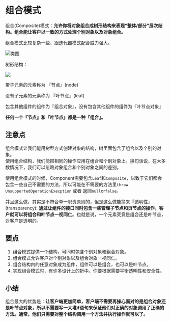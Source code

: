 # 组合模式

组合(Composite)模式：**允许你将对象组合成树形结构来表现“整体/部分”层次结构。组合能让客户以一致的方式处理个别对象以及对象组合。**  

组合模式比较复杂一些，跟迭代器模式配合威力强大。

![类图](http://ww1.sinaimg.cn/large/98900c07jw1f62hwemqvcj20xc0ljdhf.jpg)


树形结构：  

![](http://ww4.sinaimg.cn/large/98900c07jw1f62nmm1sfrj209d08oq33.jpg)

带子元素的元素称为 『节点』(node)  

没有子元素的元素称为 『叶节点』(leaf)  

包含其他组件的组件为『组合对象』，没有包含其他组件的组件为『叶节点对象』

**任何一个『节点』和『叶节点』都是一种『组合』。**    


## 注意点

组合模式让我们能用树型方式创建对象的结构，树里面包含了组合以及个别的对象。  
使用组合结构，我们能把相同的操作应用在组合和个别对象上。换句话说，在大多数情况下，我们可以忽略对象组合和个别对象之间的差别。  


使用组合模式的时候，Component需要包含`Leaf`和`Composite`，以致于它们都会包含一些自己不需要的方法，所以可能在不需要的方法里`throw  UnsupportedOperationExecption` 或者 返回`null`or`false`。   

并且这么做，其实是不符合单一职责原则的，但是这么做能换来『透明性』(transparency): **通过让组件的接口同时包含一些管理子节点和页节点的操作，客户就可以将组合和叶节点一视同仁**。也就是说，一个元素究竟是组合还是叶节点，对客户是透明的。  

## 要点

1. 组合模式提供一个结构，可同时包含个别对象和组合对象。
2. 组合模式允许客户对个别对象以及组合对象一视同仁。
3. 组合结构内的任意对象成为组件，组件可以是组合，也可以是叶节点。
4. 实现组合模式时，有许多设计上的折中。你要根据需要平衡透明性和安全性。


## 小结

组合最大的优势是：**让客户端更加简单，客户端不需要再操心面对的是组合对象还是叶节点对象，所以不需要写一大堆if语句来保证他们对正确的对象调用了正确的方法。通常，他们只需要对整个结构调用一个方法并执行操作就可以了。**  
